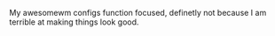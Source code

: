 My awesomewm configs
function focused, definetly not because I am terrible at making things look good.
